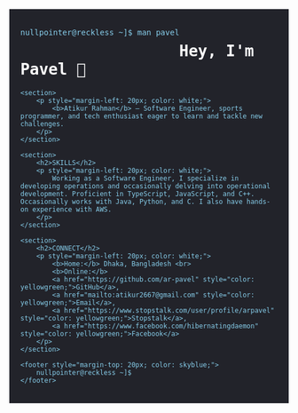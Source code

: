 <div style="font-family: Source Code Pro, monospace; background-color: #22232A; color: skyblue; padding: 20px; max-width: 800px; margin: auto;">
    <p style="float: left;">nullpointer@reckless ~]$ man pavel</p>
    <h1 style="color: white;">Hey, I'm Pavel 👋</h1>
    
    <section>
        <p style="margin-left: 20px; color: white;">
            <b>Atikur Rahman</b> — Software Engineer, sports programmer, and tech enthusiast eager to learn and tackle new challenges.
        </p>
    </section>

    <section>
        <h2>SKILLS</h2>
        <p style="margin-left: 20px; color: white;">
            Working as a Software Engineer, I specialize in developing operations and occasionally delving into operational development. Proficient in TypeScript, JavaScript, and C++. Occasionally works with Java, Python, and C. I also have hands-on experience with AWS.
        </p>
    </section>

    <section>
        <h2>CONNECT</h2>
        <p style="margin-left: 20px; color: white;">
            <b>Home:</b> Dhaka, Bangladesh <br>
            <b>Online:</b> 
            <a href="https://github.com/ar-pavel" style="color: yellowgreen;">GitHub</a>, 
            <a href="mailto:atikur2667@gmail.com" style="color: yellowgreen;">Email</a>, 
            <a href="https://www.stopstalk.com/user/profile/arpavel" style="color: yellowgreen;">Stopstalk</a>, 
            <a href="https://www.facebook.com/hibernatingdaemon" style="color: yellowgreen;">Facebook</a>
        </p>
    </section>
    
    <footer style="margin-top: 20px; color: skyblue;">
        nullpointer@reckless ~]$
    </footer>
</div>

